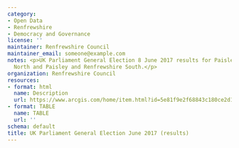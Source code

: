 ```yaml
---
category:
- Open Data
- Renfrewshire
- Democracy and Governance
license: ''
maintainer: Renfrewshire Council
maintainer_email: someone@example.com
notes: <p>UK Parliament General Election 8 June 2017 results for Paisley and Renfrewshire
  North and Paisley and Renfrewshire South.</p>
organization: Renfrewshire Council
resources:
- format: html
  name: Description
  url: https://www.arcgis.com/home/item.html?id=5e81f9e2f68843c180ce2d144303f8b1
- format: TABLE
  name: TABLE
  url: ''
schema: default
title: UK Parliament General Election June 2017 (results)
---
```

